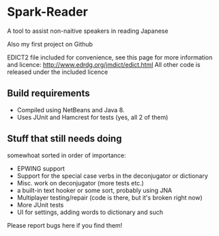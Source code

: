 # Spark-Reader
A tool to assist non-naitive speakers in reading Japanese

Also my first project on Github

EDICT2 file included for convenience, see this page for more information and licence: http://www.edrdg.org/jmdict/edict.html  All other code is released under the included licence

## Build requirements
- Compiled using NetBeans and Java 8.
- Uses JUnit and Hamcrest for tests (yes, all 2 of them)

## Stuff that still needs doing
somewhoat sorted in order of importance:

- EPWING support
- Support for the special case verbs in the deconjugator or dictionary
- Misc. work on deconjugator (more tests etc.)
- a built-in text hooker or some sort, probably using JNA
- Multiplayer testing/repair (code is there, but it's broken right now)
- More JUnit tests
- UI for settings, adding words to dictionary and such

Please report bugs here if you find them!